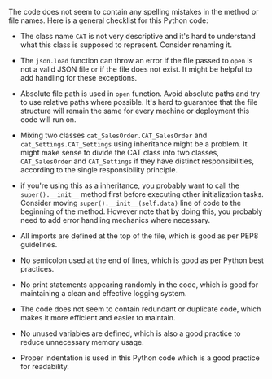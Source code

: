 The code does not seem to contain any spelling mistakes in the method or file names. Here is a general checklist for this Python code:

- The class name `CAT` is not very descriptive and it's hard to understand what this class is supposed to represent. Consider renaming it.

- The `json.load` function can throw an error if the file passed to `open` is not a valid JSON file or if the file does not exist. It might be helpful to add handling for these exceptions.

- Absolute file path is used in `open` function. Avoid absolute paths and try to use relative paths where possible. It's hard to guarantee that the file structure will remain the same for every machine or deployment this code will run on.

- Mixing two classes `cat_SalesOrder.CAT_SalesOrder` and `cat_Settings.CAT_Settings` using inheritance might be a problem. It might make sense to divide the CAT class into two classes, `CAT_SalesOrder` and `CAT_Settings` if they have distinct responsibilities, according to the single responsibility principle.

- if you're using this as a inheritance, you probably want to call the `super().__init__` method first before executing other initialization tasks. Consider moving `super().__init__(self.data)` line of code to the beginning of the method. However note that by doing this, you probably need to add error handling mechanics where necessary. 

- All imports are defined at the top of the file, which is good as per PEP8 guidelines.

- No semicolon used at the end of lines, which is good as per Python best practices.

- No print statements appearing randomly in the code, which is good for maintaining a clean and effective logging system.

- The code does not seem to contain redundant or duplicate code, which makes it more efficient and easier to maintain. 

- No unused variables are defined, which is also a good practice to reduce unnecessary memory usage.

- Proper indentation is used in this Python code which is a good practice for readability.